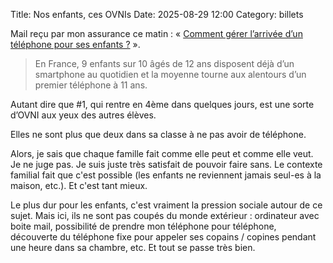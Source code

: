 Title: Nos enfants, ces OVNIs
Date: 2025-08-29 12:00
Category: billets

Mail reçu par mon assurance ce matin : « [Comment gérer l’arrivée d’un téléphone pour ses enfants ?](https://numeriqueethique.fr/ressources/fiches-pratiques/gerer_arrivee_du_telephone_pour_ses_enfants) ».

> En France, 9 enfants sur 10 âgés de 12 ans disposent déjà d’un smartphone au quotidien et la moyenne tourne aux alentours d’un premier téléphone à 11 ans.

Autant dire que #1, qui rentre en 4ème dans quelques jours, est une sorte d’OVNI aux yeux des autres élèves.

Elles ne sont plus que deux dans sa classe à ne pas avoir de téléphone.

Alors, je sais que chaque famille fait comme elle peut et comme elle veut. Je ne juge pas. Je suis juste très satisfait de pouvoir faire sans. Le contexte familial fait que c'est possible (les enfants ne reviennent jamais seul-es à la maison, etc.). Et c'est tant mieux.

Le plus dur pour les enfants, c'est vraiment la pression sociale autour de ce sujet. Mais ici, ils ne sont pas coupés du monde extérieur : ordinateur avec boite mail, possibilité de prendre mon téléphone pour téléphone, découverte du téléphone fixe pour appeler ses copains / copines pendant une heure dans sa chambre, etc.
Et tout se passe très bien.
